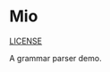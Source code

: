 # Mio

[LICENSE](https://raw.githubusercontent.com/emptyland/mio/master/LICENSE)

A grammar parser demo.

